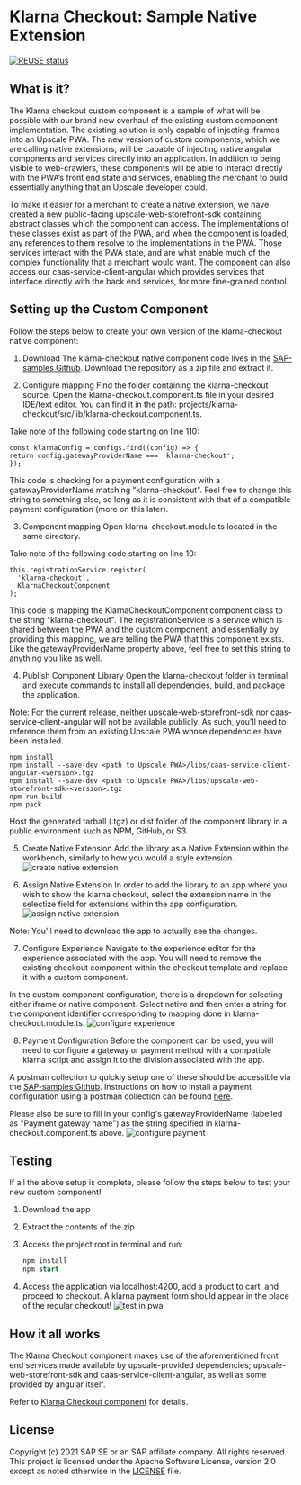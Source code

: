 # Klarna Checkout: Sample Native Extension

[![REUSE status](https://api.reuse.software/badge/github.com/SAP-samples/upscale-commerce-open-payment-integration)](https://api.reuse.software/info/github.com/SAP-samples/upscale-commerce-open-payment-integration)

## What is it?
The Klarna checkout custom component is a sample of what will be possible with our brand new overhaul of the existing custom component implementation. The existing solution is only capable of injecting iframes into an Upscale PWA. The new version of custom components, which we are calling native extensions, will be capable of injecting native angular components and services directly into an application. In addition to being visible to web-crawlers, these components will be able to interact directly with the PWA’s front end state and services, enabling the merchant to build essentially anything that an Upscale developer could.

To make it easier for a merchant to create a native extension, we have created a new public-facing upscale-web-storefront-sdk containing abstract classes which the component can access. The implementations of these classes exist as part of the PWA, and when the component is loaded, any references to them resolve to the implementations in the PWA. Those services interact with the PWA state, and are what enable much of the complex functionality that a merchant would want. The component can also access our caas-service-client-angular which provides services that interface directly with the back end services, for more fine-grained control.

## Setting up the Custom Component
Follow the steps below to create your own version of the klarna-checkout native component:

1. Download 
The klarna-checkout native component code lives in the [SAP-samples Github](https://github.com/SAP-samples/upscale-commerce-open-payment-integration). Download the repository as a zip file and extract it.

2. Configure mapping
Find the folder containing the klarna-checkout source. Open the klarna-checkout.component.ts file in your desired IDE/text editor. You can find it in the path: projects/klarna-checkout/src/lib/klarna-checkout.component.ts.

Take note of the following code starting on line 110: 

    
    const klarnaConfig = configs.find((config) => {
    return config.gatewayProviderName === 'klarna-checkout';
    });
    
  
This code is checking for a payment configuration with a gatewayProviderName matching "klarna-checkout". Feel free to change this string to something else, so long as it is consistent with that of a compatible payment configuration (more on this later).

3. Component mapping
Open klarna-checkout.module.ts located in the same directory.

Take note of the following code starting on line 10:

    
    this.registrationService.register(
      'klarna-checkout',
      KlarnaCheckoutComponent
    );
    
This code is mapping the KlarnaCheckoutComponent component class to the string "klarna-checkout". The registrationService is a service which is shared between the PWA and the custom component, and essentially by providing this mapping, we are telling the PWA that this component exists. Like the gatewayProviderName property above, feel free to set this string to anything you like as well.

4. Publish Component Library
Open the klarna-checkout folder in terminal and execute commands to install all dependencies, build, and package the application.

Note: For the current release, neither upscale-web-storefront-sdk nor caas-service-client-angular will not be available publicly. As such, you'll need to reference them from an existing Upscale PWA whose dependencies have been installed.

    
    npm install
    npm install --save-dev <path to Upscale PWA>/libs/caas-service-client-angular-<version>.tgz
    npm install --save-dev <path to Upscale PWA>/libs/upscale-web-storefront-sdk-<version>.tgz
    npm run build
    npm pack
   
Host the generated tarball (.tgz) or dist folder of the component library in a public environment such as NPM, GitHub, or S3.

5. Create Native Extension
Add the library as a Native Extension within the workbench, similarly to how you would a style extension.
![create native extension](./documentation/images/Create_Native_Extension.png) 

6. Assign Native Extension
In order to add the library to an app where you wish to show the klarna checkout, select the extension name in the selectize field for extensions within the app configuration.
![assign native extension](./documentation/images/Assign_native_extension.png) 

Note: You'll need to download the app to actually see the changes.

7. Configure Experience
Navigate to the experience editor for the experience associated with the app. You will need to remove the existing checkout component within the checkout template and replace it with a custom component.

In the custom component configuration, there is a dropdown for selecting either iframe or native component. Select native and then enter a string for the component identifier corresponding to mapping done in klarna-checkout.module.ts. 
![configure experience](./documentation/images/configure_experience.png) 

8. Payment Configuration
Before the component can be used, you will need to configure a gateway or payment method with a compatible klarna script and assign it to the division associated with the app.

A postman collection to quickly setup one of these should be accessible via the [SAP-samples Github](https://github.com/SAP-samples/upscale-commerce-open-payment-integration). Instructions on how to install a payment configuration using a postman collection can be found [here](https://github.com/SAP-samples/upscale-commerce-open-payment-integration/tree/main/postman/klarna/iframe).

Please also be sure to fill in your config's gatewayProviderName (labelled as "Payment gateway name") as the string specified in klarna-checkout.component.ts above.
![configure payment](./documentation/images/configure_payment.png) 

## Testing
If all the above setup is complete, please follow the steps below to test your new custom component!

1. Download the app

2. Extract the contents of the zip

3. Access the project root in terminal and run:

    ```sql
    npm install
    npm start
    ```
4. Access the application via localhost:4200, add a product to cart, and proceed to checkout. A klarna payment form should appear in the place of the regular checkout! 
![test in pwa](./documentation/images/test_in_pwa.png) 

## How it all works
The Klarna Checkout component makes use of the aforementioned front end services made available by upscale-provided dependencies; upscale-web-storefront-sdk and caas-service-client-angular, as well as some provided by angular itself.

Refer to [Klarna Checkout component](https://github.com/SAP-samples/upscale-commerce-open-payment-integration/blob/main/postman/klarna/iframe/How%20Klarna%20Checkout%20Component%20Works.docx) for details.

## License
Copyright (c) 2021 SAP SE or an SAP affiliate company. All rights reserved. This project is licensed under the Apache Software License, version 2.0 except as noted otherwise in the [LICENSE](LICENSES/Apache-2.0.txt) file.

